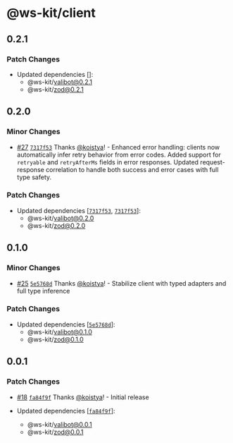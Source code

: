 # @ws-kit/client

## 0.2.1

### Patch Changes

- Updated dependencies []:
  - @ws-kit/valibot@0.2.1
  - @ws-kit/zod@0.2.1

## 0.2.0

### Minor Changes

- [#27](https://github.com/kriasoft/ws-kit/pull/27) [`7317f53`](https://github.com/kriasoft/ws-kit/commit/7317f5381cc2b03fe42bff32e9aad24da0db3f36) Thanks [@koistya](https://github.com/koistya)! - Enhanced error handling: clients now automatically infer retry behavior from error codes. Added support for `retryable` and `retryAfterMs` fields in error responses. Updated request-response correlation to handle both success and error cases with full type safety.

### Patch Changes

- Updated dependencies [[`7317f53`](https://github.com/kriasoft/ws-kit/commit/7317f5381cc2b03fe42bff32e9aad24da0db3f36), [`7317f53`](https://github.com/kriasoft/ws-kit/commit/7317f5381cc2b03fe42bff32e9aad24da0db3f36)]:
  - @ws-kit/valibot@0.2.0
  - @ws-kit/zod@0.2.0

## 0.1.0

### Minor Changes

- [#25](https://github.com/kriasoft/ws-kit/pull/25) [`5e5768d`](https://github.com/kriasoft/ws-kit/commit/5e5768dbe734924c1dd02a1d8fae4df7a7d98d8f) Thanks [@koistya](https://github.com/koistya)! - Stabilize client with typed adapters and full type inference

### Patch Changes

- Updated dependencies [[`5e5768d`](https://github.com/kriasoft/ws-kit/commit/5e5768dbe734924c1dd02a1d8fae4df7a7d98d8f)]:
  - @ws-kit/valibot@0.1.0
  - @ws-kit/zod@0.1.0

## 0.0.1

### Patch Changes

- [#18](https://github.com/kriasoft/ws-kit/pull/18) [`fa84f9f`](https://github.com/kriasoft/ws-kit/commit/fa84f9fe5c1f05fbd3f2dd6ee303023bade86642) Thanks [@koistya](https://github.com/koistya)! - Initial release

- Updated dependencies [[`fa84f9f`](https://github.com/kriasoft/ws-kit/commit/fa84f9fe5c1f05fbd3f2dd6ee303023bade86642)]:
  - @ws-kit/valibot@0.0.1
  - @ws-kit/zod@0.0.1
